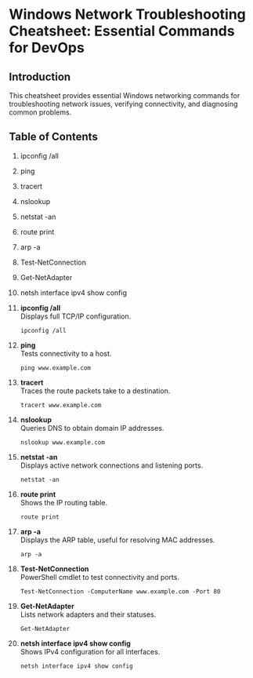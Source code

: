 # Windows Network Troubleshooting Cheatsheet: Essential Commands for DevOps

## Introduction
This cheatsheet provides essential Windows networking commands for troubleshooting network issues, verifying connectivity, and diagnosing common problems.

## Table of Contents
1. ipconfig /all
2. ping
3. tracert
4. nslookup
5. netstat -an
6. route print
7. arp -a
8. Test-NetConnection
9. Get-NetAdapter
10. netsh interface ipv4 show config

1. **ipconfig /all**  
   Displays full TCP/IP configuration.  
   ```
   ipconfig /all
   ```

2. **ping**  
   Tests connectivity to a host.  
   ```
   ping www.example.com
   ```

3. **tracert**  
   Traces the route packets take to a destination.  
   ```
   tracert www.example.com
   ```

4. **nslookup**  
   Queries DNS to obtain domain IP addresses.  
   ```
   nslookup www.example.com
   ```

5. **netstat -an**  
   Displays active network connections and listening ports.  
   ```
   netstat -an
   ```

6. **route print**  
   Shows the IP routing table.  
   ```
   route print
   ```

7. **arp -a**  
   Displays the ARP table, useful for resolving MAC addresses.  
   ```
   arp -a
   ```

8. **Test-NetConnection**  
   PowerShell cmdlet to test connectivity and ports.  
   ```
   Test-NetConnection -ComputerName www.example.com -Port 80
   ```

9. **Get-NetAdapter**  
   Lists network adapters and their statuses.  
   ```
   Get-NetAdapter
   ```

10. **netsh interface ipv4 show config**  
    Shows IPv4 configuration for all interfaces.  
    ```
    netsh interface ipv4 show config
    ```
